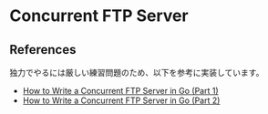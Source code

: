 # Concurrent FTP Server
## References
独力でやるには厳しい練習問題のため、以下を参考に実装しています。
- [How to Write a Concurrent FTP Server in Go (Part 1)](https://betterprogramming.pub/how-to-write-a-concurrent-ftp-server-in-go-part-1-3904f2e3a9e5)
- [How to Write a Concurrent FTP Server in Go (Part 2)](https://betterprogramming.pub/how-to-write-a-concurrent-ftp-server-in-go-part-2-4a59f4216639)